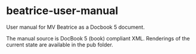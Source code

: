 # beatrice-user-manual

User manual for MV Beatrice as a Docbook 5 document.

The manual source is DocBook 5 (book) compliant XML.
Renderings of the current state are available in the pub folder.
